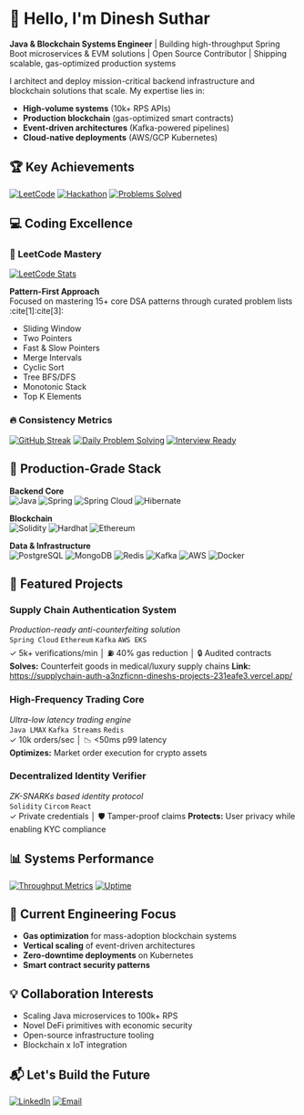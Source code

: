 # 👋 Hello, I'm Dinesh Suthar

**Java & Blockchain Systems Engineer** | Building high-throughput Spring Boot microservices & EVM solutions | Open Source Contributor | Shipping scalable, gas-optimized production systems 

I architect and deploy mission-critical backend infrastructure and blockchain solutions that scale. My expertise lies in:
- **High-volume systems** (10k+ RPS APIs)
- **Production blockchain** (gas-optimized smart contracts)
- **Event-driven architectures** (Kafka-powered pipelines)
- **Cloud-native deployments** (AWS/GCP Kubernetes)

## 🏆 Key Achievements 
[![LeetCode](https://img.shields.io/badge/dynamic/json?url=https%3A%2F%2Fleetcode-badge.vercel.app%2Fapi%2Fusers%2Fdinesh_12334&query=%24.solved&label=LeetCode&color=black&logo=leetcode&logoColor=gold&style=flat)](https://leetcode.com/dinesh_12334/)
[![Hackathon](https://img.shields.io/badge/🏆_2nd_Runner_Up-Multi_Purpose_AI_Chatbot-blueviolet?style=flat)]()
[![Problems Solved](https://custom-icon-badges.demolab.com/badge/✅_500%2B_LeetCode_Solutions-8A2BE2?logo=terminal)](https://leetcode.com/dinesh_12334/)

## 💻 Coding Excellence
### 🧠 LeetCode Mastery
[![LeetCode Stats](https://leetcard.jacoblin.cool/dinesh_12334?theme=dark&font=Karla&extension=activity)](https://leetcode.com/dinesh_12334/)

**Pattern-First Approach**  
Focused on mastering 15+ core DSA patterns through curated problem lists :cite[1]:cite[3]:
- Sliding Window
- Two Pointers
- Fast & Slow Pointers
- Merge Intervals
- Cyclic Sort
- Tree BFS/DFS
- Monotonic Stack
- Top K Elements

### 🔥 Consistency Metrics
[![GitHub Streak](https://streak-stats.demolab.com/?user=dineshsuthar123&theme=tokyonight&fire=DD472C)](https://github.com/dineshsuthar123)
[![Daily Problem Solving](https://custom-icon-badges.demolab.com/badge/⏱️_Avg_30_mins/day-Focused_Practice-2CB3E8?logo=clock)]()
[![Interview Ready](https://custom-icon-badges.demolab.com/badge/✅_300%2B_Curated_Problems-Interview_Ready-00C4CC?logo=star)](https://medium.com/algomaster-io/how-to-start-leetcode-in-2025-as-a-beginner-5306b44e42f9)

## 🔧 Production-Grade Stack
**Backend Core**  
![Java](https://img.shields.io/badge/Java-ED8B00?logo=openjdk&logoColor=white)
![Spring](https://img.shields.io/badge/Spring_Boot-6DB33F?logo=spring&logoColor=white)
![Spring Cloud](https://img.shields.io/badge/Spring_Cloud-6DB33F?logo=spring&logoColor=white)
![Hibernate](https://img.shields.io/badge/Hibernate-59666C?logo=hibernate&logoColor=white)

**Blockchain**  
![Solidity](https://img.shields.io/badge/Solidity-363636?logo=solidity&logoColor=white)
![Hardhat](https://img.shields.io/badge/Hardhat-FFF100?logo=ethereum&logoColor=black)
![Ethereum](https://img.shields.io/badge/EVM-3C3C3D?logo=ethereum&logoColor=white)

**Data & Infrastructure**  
![PostgreSQL](https://img.shields.io/badge/PostgreSQL-316192?logo=postgresql&logoColor=white)
![MongoDB](https://img.shields.io/badge/MongoDB-47A248?logo=mongodb&logoColor=white)
![Redis](https://img.shields.io/badge/Redis-DC382D?logo=redis&logoColor=white)
![Kafka](https://img.shields.io/badge/Apache_Kafka-231F20?logo=apachekafka&logoColor=white)
![AWS](https://img.shields.io/badge/AWS-232F3E?logo=amazonaws&logoColor=white)
![Docker](https://img.shields.io/badge/Docker-2496ED?logo=docker&logoColor=white)

## 🚀 Featured Projects

### Supply Chain Authentication System
*Production-ready anti-counterfeiting solution*  
`Spring Cloud` `Ethereum` `Kafka` `AWS EKS`  
✓ 5k+ verifications/min │ ⛽ 40% gas reduction │ 🔒 Audited contracts  
**Solves:** Counterfeit goods in medical/luxury supply chains
**Link:** https://supplychain-auth-a3nzficnn-dineshs-projects-231eafe3.vercel.app/

### High-Frequency Trading Core 
*Ultra-low latency trading engine*  
`Java LMAX` `Kafka Streams` `Redis`  
✓ 10k orders/sec │ 📉 <50ms p99 latency  
**Optimizes:** Market order execution for crypto assets

### Decentralized Identity Verifier
*ZK-SNARKs based identity protocol*  
`Solidity` `Circom` `React`  
✓ Private credentials │ 🛡️ Tamper-proof claims 
**Protects:** User privacy while enabling KYC compliance

## 📊 Systems Performance
[![Throughput Metrics](https://custom-icon-badges.demolab.com/badge/📈_10k_RPS-API_Throughput-green?style=flat&logo=graph-up)]()
[![Uptime](https://custom-icon-badges.demolab.com/badge/🟢_95%25-Uptime_SLA-blue?style=flat&logo=shield-check)]()

## 🌱 Current Engineering Focus
- **Gas optimization** for mass-adoption blockchain systems
- **Vertical scaling** of event-driven architectures
- **Zero-downtime deployments** on Kubernetes
- **Smart contract security patterns**

## 💡 Collaboration Interests
- Scaling Java microservices to 100k+ RPS
- Novel DeFi primitives with economic security
- Open-source infrastructure tooling
- Blockchain x IoT integration

## 📬 Let's Build the Future
[![LinkedIn](https://img.shields.io/badge/LinkedIn-Connect-0A66C2?logo=linkedin)](https://www.linkedin.com/in/dinesh-suthar-45b555287/)
[![Email](https://img.shields.io/badge/Email-Contact-D14836?logo=gmail)](mailto:dinesh.suthar18sld@gmail.com)
